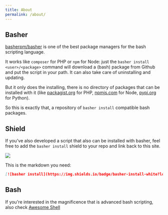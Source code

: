 ```yaml
---
title: About
permalink: /about/
---
```

## Basher
[basherpm/basher](https://github.com/basherpm/basher) is one of the best package managers for the bash scripting language.

It works like `composer` for PHP or `npm` for Node: just the `basher install <user>/<package>` command will download a (bash) package from Github and put the script in your path. It can also take care of uninstalling and updating.

But it only does the installing, there is no directory of packages that can be installed with it 
(like [packagist.org](https://packagist.org/) for PHP, [npmjs.com](https://www.npmjs.com/) for Node, [pypi.org](https://pypi.org/) for Python).

So this is exactly that, a repository of `basher install` compatible bash packages.


## Shield 

If you've also developed a script that also can be installed with basher, feel free to add the `basher install` shield to your repo and link back to this site.

[![](https://basher-packages.forret.com/assets/img/shield.svg)](https://basher-packages.forret.com/package/) 

This is the markdown you need:

``` markdown
[![basher install](https://img.shields.io/badge/basher-install-white?logo=gnu-bash&style=flat)](https://basher-packages.forret.com/package/)
```

## Bash

If you're interested in the magnificence that is advanced bash scripting, also check [Awesome Shell](https://github.com/alebcay/awesome-shell)